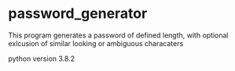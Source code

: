 # password_generator
This program generates a password of defined length, with optional exlcusion of similar looking or ambiguous characaters

python version 3.8.2
